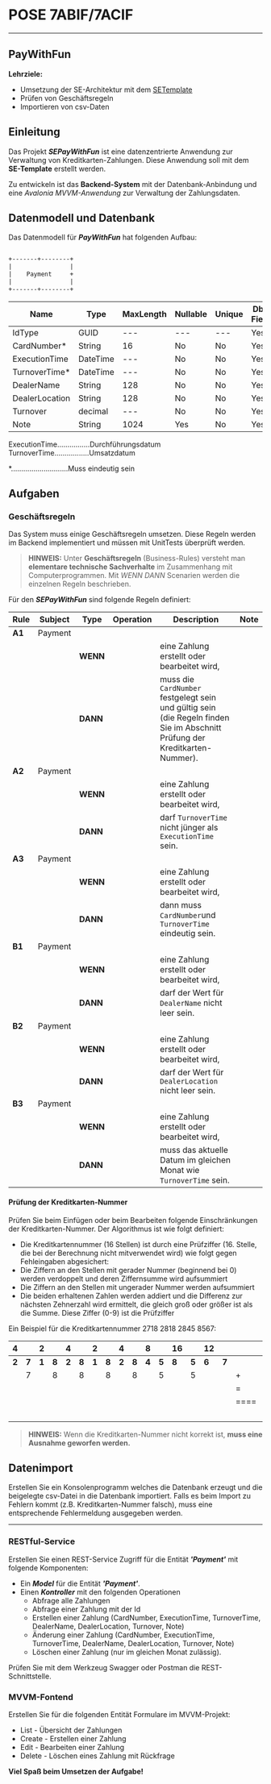 # POSE 7ABIF/7ACIF

---

## PayWithFun

**Lehrziele:**  

- Umsetzung der SE-Architektur mit dem [SETemplate](https://github.com/leoggehrer/SETemplate)
- Prüfen von Geschäftsregeln
- Importieren von csv-Daten

## Einleitung

Das Projekt ***SEPayWithFun*** ist eine datenzentrierte Anwendung zur Verwaltung von Kreditkarten-Zahlungen. Diese Anwendung soll mit dem **SE-Template** erstellt werden.

Zu entwickeln ist das **Backend-System** mit der Datenbank-Anbindung und eine *Avalonia MVVM-Anwendung* zur Verwaltung der Zahlungsdaten.

## Datenmodell und Datenbank  

Das Datenmodell für ***PayWithFun*** hat folgenden Aufbau:

```txt

+-------+--------+ 
|                | 
|    Payment     + 
|                | 
+-------+--------+ 

```

| Name           | Type     | MaxLength | Nullable | Unique | Db-Field | Access |  
|----------------|----------|-----------|----------|--------|----------|--------|  
| IdType         | GUID     | ---       | ---      | ---    | Yes      | R      |  
| CardNumber*    | String   | 16        | No       | No     | Yes      | RW     |  
| ExecutionTime  | DateTime | ---       | No       | No     | Yes      | RW     |  
| TurnoverTime*  | DateTime | ---       | No       | No     | Yes      | RW     |  
| DealerName     | String   | 128       | No       | No     | Yes      | RW     |  
| DealerLocation | String   | 128       | No       | No     | Yes      | RW     |  
| Turnover       | decimal  | ---       | No       | No     | Yes      | RW     |  
| Note           | String   | 1024      | Yes      | No     | Yes      | RW     |  

ExecutionTime................Durchführungsdatum
TurnoverTime.................Umsatzdatum  

*............................Muss eindeutig sein

## Aufgaben  

### Geschäftsregeln

Das System muss einige Geschäftsregeln umsetzen. Diese Regeln werden im Backend implementiert und müssen mit UnitTests überprüft werden.

> **HINWEIS:** Unter **Geschäftsregeln** (Business-Rules) versteht man **elementare technische Sachverhalte** im Zusammenhang mit Computerprogrammen. Mit *WENN* *DANN* Scenarien werden die einzelnen Regeln beschrieben.  

Für den ***SEPayWithFun*** sind folgende Regeln definiert:

| Rule | Subject | Type   | Operation | Description | Note |
|------|---------|--------|-----------|-------------|------|
|**A1**| Payment |        |           |             |      |
|      |         |**WENN**|           | eine Zahlung erstellt oder bearbeitet wird, | |
|      |         |**DANN**|           | muss die `CardNumber` festgelegt sein und gültig sein (die Regeln finden Sie im Abschnitt Prüfung der Kreditkarten-Nummer). | |
|**A2**| Payment |        |           |             |      |
|      |         |**WENN**|           | eine Zahlung erstellt oder bearbeitet wird, | |
|      |         |**DANN**|           | darf `TurnoverTime` nicht jünger als `ExecutionTime` sein. | |
|**A3**| Payment |        |           | | |
|      |         |**WENN**|           | eine Zahlung erstellt oder bearbeitet wird, |  |
|      |         |**DANN**|           | dann muss `CardNumber`und `TurnoverTime` eindeutig sein. | |
|**B1**| Payment |        |           | | |
|      |         |**WENN**|           | eine Zahlung erstellt oder bearbeitet wird, |  |
|      |         |**DANN**|           | darf der Wert für `DealerName` nicht leer sein. | |
|**B2**| Payment |        |           | | |
|      |         |**WENN**|           | eine Zahlung erstellt oder bearbeitet wird, |  |
|      |         |**DANN**|           | darf der Wert für `DealerLocation` nicht leer sein. | |
|**B3**| Payment |        |           | | |
|      |         |**WENN**|           | eine Zahlung erstellt oder bearbeitet wird, |  |
|      |         |**DANN**|           | muss das aktuelle Datum im gleichen Monat wie `TurnoverTime` sein. | |

#### Prüfung der Kreditkarten-Nummer

Prüfen Sie beim Einfügen oder beim Bearbeiten folgende Einschränkungen der Kreditkarten-Nummer. Der Algorithmus ist wie folgt definiert:

- Die Kreditkartennummer (16 Stellen) ist durch eine Prüfziffer (16. Stelle, die bei der Berechnung nicht mitverwendet wird) wie folgt gegen Fehleingaben abgesichert:  
- Die Ziffern an den Stellen mit gerader Nummer (beginnend bei 0) werden verdoppelt und deren Ziffernsumme wird aufsummiert  
- Die Ziffern an den Stellen mit ungerader Nummer werden aufsummiert  
- Die beiden erhaltenen Zahlen werden addiert und die Differenz zur nächsten Zehnerzahl wird ermittelt, die gleich groß oder größer ist als die Summe. Diese Ziffer (0-9) ist die Prüfziffer  

Ein Beispiel für die Kreditkartennummer 2718 2818 2845 8567:

| 4   |     | 2   |     | 4   |     | 2   |     | 4   |     | 8   |     | 16  |     | 12  |     |    | 34 |
|-----|-----|-----|-----|-----|-----|-----|-----|-----|-----|-----|-----|-----|-----|-----|-----|----|----|
|**2**|**7**|**1**|**8**|**2**|**8**|**1**|**8**|**2**|**8**|**4**|**5**|**8**|**5**|**6**|**7**|    |    |
|     | 7   |     | 8   |     | 8   |     |  8  |     |  8  |     | 5   |     | 5   |     |     | +  | 49 |
|     |     |     |     |     |     |     |     |     |     |     |     |     |     |     |     | =  | 83 |
|     |     |     |     |     |     |     |     |     |     |     |     |     |     |     |     |====|====|
|     |     |     |     |     |     |     |     |     |     |     |     |     |     |     |     |    | 7  |

> **HINWEIS:** Wenn die Kreditkarten-Nummer nicht korrekt ist, **muss eine Ausnahme geworfen werden.**

## Datenimport

Erstellen Sie ein Konsolenprogramm welches die Datenbank erzeugt und die beigelegte csv-Datei in die Datenbank importiert. Falls es beim Import zu Fehlern kommt (z.B. Kreditkarten-Nummer falsch), muss eine entsprechende Fehlermeldung ausgegeben werden.

---

### RESTful-Service  

Erstellen Sie einen REST-Service Zugriff für die Entität ***'Payment'*** mit folgende Komponenten:

- Ein ***Model*** für die Entität ***'Payment'***.
- Einen ***Kontroller*** mit den folgenden Operationen
  - Abfrage alle Zahlungen
  - Abfrage einer Zahlung mit der Id
  - Erstellen einer Zahlung (CardNumber, ExecutionTime, TurnoverTime, DealerName, DealerLocation, Turnover, Note)
  - Änderung einer Zahlung (CardNumber, ExecutionTime, TurnoverTime, DealerName, DealerLocation, Turnover, Note)
  - Löschen einer Zahlung (nur im gleichen Monat zulässig).

Prüfen Sie mit dem Werkzeug Swagger oder Postman die REST-Schnittstelle.

### MVVM-Fontend  
  
Erstellen Sie für die folgenden Entität Formulare im MVVM-Projekt:  
  
- List   - Übersicht der Zahlungen  
- Create - Erstellen einer Zahlung  
- Edit   - Bearbeiten einer Zahlung  
- Delete - Löschen eines Zahlung mit Rückfrage  

**Viel Spaß beim Umsetzen der Aufgabe!**
